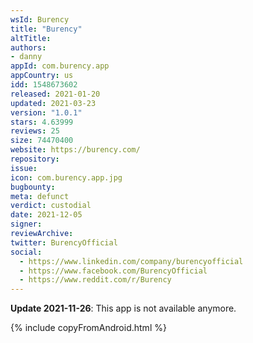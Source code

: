 ```yaml
---
wsId: Burency
title: "Burency"
altTitle: 
authors:
- danny
appId: com.burency.app
appCountry: us
idd: 1548673602
released: 2021-01-20
updated: 2021-03-23
version: "1.0.1"
stars: 4.63999
reviews: 25
size: 74470400
website: https://burency.com/
repository: 
issue: 
icon: com.burency.app.jpg
bugbounty: 
meta: defunct
verdict: custodial
date: 2021-12-05
signer: 
reviewArchive:
twitter: BurencyOfficial
social:
  - https://www.linkedin.com/company/burencyofficial
  - https://www.facebook.com/BurencyOfficial
  - https://www.reddit.com/r/Burency
---
```


**Update 2021-11-26**: This app is not available anymore.

{% include copyFromAndroid.html %}
